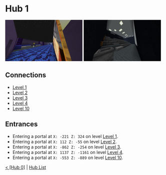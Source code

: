 # Hub 1

<img src="./img/Hub_1_hallway.png" width="49%" />
<img src="./img/Hub_1_cinema.png" width="49%" />


## Connections
* <a href="../levels/Level_1.md">Level 1</a>
* <a href="../levels/Level_2.md">Level 2</a>
* <a href="../levels/Level_3.md">Level 3</a>
* <a href="../levels/Level_4.md">Level 4</a>
* <a href="../levels/Level_8.md">Level 10</a>

## Entrances
* Entering a portal at `X: -221 Z: 324` on level <a href="../Level_1.md">Level 1</a>.
* Entering a portal at `X: 112 Z: -55` on level <a href="../Level_2.md">Level 2</a>.
* Entering a portal at `X: -862 Z: -254` on level <a href="../Level_3.md">Level 3</a>.
* Entering a portal at `X: 1137 Z: -1161` on level <a href="../Level_4.md">Level 4</a>.
* Entering a portal at `X: -553 Z: -889` on level <a href="../Level_10.md">Level 10</a>.

<a href="./Hub_0.md">< [Hub 0]</a> | <a href="./Hubs.md">Hub List</a>